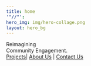 ```yaml
---
title: home
'"//"': 
hero_img: img/hero-collage.png
layout: hero_bg
---
```


<div class="frow direction-column wrap_my_slide_primary">
    <div class="headline1">
        Reimagining <br/>
        Community Engagement.
    </div>
    <div class="headline2">
<a href="/work">Projects</a>| <a href="/about">About Us</a> | <a href="mailto:info@noisytenants.com">Contact Us</a>
    </div>
</div>